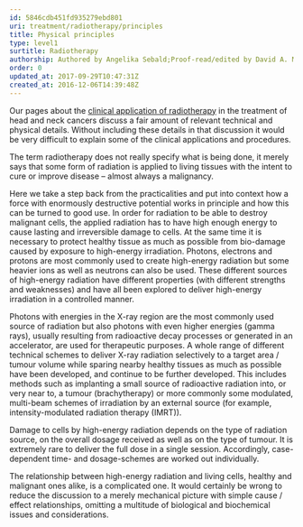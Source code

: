```yaml
---
id: 5846cdb451fd935279ebd801
uri: treatment/radiotherapy/principles
title: Physical principles
type: level1
surtitle: Radiotherapy
authorship: Authored by Angelika Sebald;Proof-read/edited by David A. Mitchell
order: 0
updated_at: 2017-09-29T10:47:31Z
created_at: 2016-12-06T14:39:48Z
---
```


<p>Our pages about the <a href="/treatment/radiotherapy/application">clinical application of radiotherapy</a>    in the treatment of head and neck cancers discuss a fair
    amount of relevant technical and physical details. Without
    including these details in that discussion it would be very
    difficult to explain some of the clinical applications and
    procedures.</p>
<p>The term radiotherapy does not really specify what is being done,
    it merely says that some form of radiation is applied to
    living tissues with the intent to cure or improve disease
    – almost always a malignancy.</p>
<p>Here we take a step back from the practicalities and put into
    context how a force with enormously destructive potential
    works in principle and how this can be turned to good use.
    In order for radiation to be able to destroy malignant cells,
    the applied radiation has to have high enough energy to cause
    lasting and irreversible damage to cells. At the same time
    it is necessary to protect healthy tissue as much as possible
    from bio-damage caused by exposure to high-energy irradiation.
    Photons, electrons and protons are most commonly used to
    create high-energy radiation but some heavier ions as well
    as neutrons can also be used. These different sources of
    high-energy radiation have different properties (with different
    strengths and weaknesses) and have all been explored to deliver
    high-energy irradiation in a controlled manner.</p>
<p>Photons with energies in the X-ray region are the most commonly
    used source of radiation but also photons with even higher
    energies (gamma rays), usually resulting from radioactive
    decay processes or generated in an accelerator, are used
    for therapeutic purposes. A whole range of different technical
    schemes to deliver X-ray radiation selectively to a target
    area / tumour volume while sparing nearby healthy tissues
    as much as possible have been developed, and continue to
    be further developed. This includes methods such as implanting
    a small source of radioactive radiation into, or very near
    to, a tumour (brachytherapy) or more commonly some modulated,
    multi-beam schemes of irradiation by an external source (for
    example, intensity-modulated radiation therapy (IMRT)).</p>
<p>Damage to cells by high-energy radiation depends on the type
    of radiation source, on the overall dosage received as well
    as on the type of tumour. It is extremely rare to deliver
    the full dose in a single session. Accordingly, case-dependent
    time- and dosage-schemes are worked out individually.</p>
<p>The relationship between high-energy radiation and living cells,
    healthy and malignant ones alike, is a complicated one. It
    would certainly be wrong to reduce the discussion to a merely
    mechanical picture with simple cause / effect relationships,
    omitting a multitude of biological and biochemical issues
    and considerations.</p>
